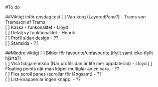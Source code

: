#To do

##Viktigt inför onsdag test
[ ] Varukorg (LayeredPane?) - Trams von Tramsson af Trams<br>
[ ] Kassa - funkonalitet - Lloyd <br>
[ ] Detalj vy funktionalitet - Henrik<br>
[ ] Profil sidan design - ??<br>
[ ] Startsida - ?? <br>

##Mindre viktigt
[ ] Bilder för favourite/unfavourite (ifyllt samt icke-ifyllt hjärta?)<br>
[ ] Visa tidigare inköp (När profilsidan är lite mer uppdaterad) - Lloyd
[ ] Floating points när man köper multiplar av en vara. - ??<br>
[ ] Fixa scroll panes (scrollar för långsamt) - ??<br>
[ ] List-knappen är ingen knapp. - ??<br>
